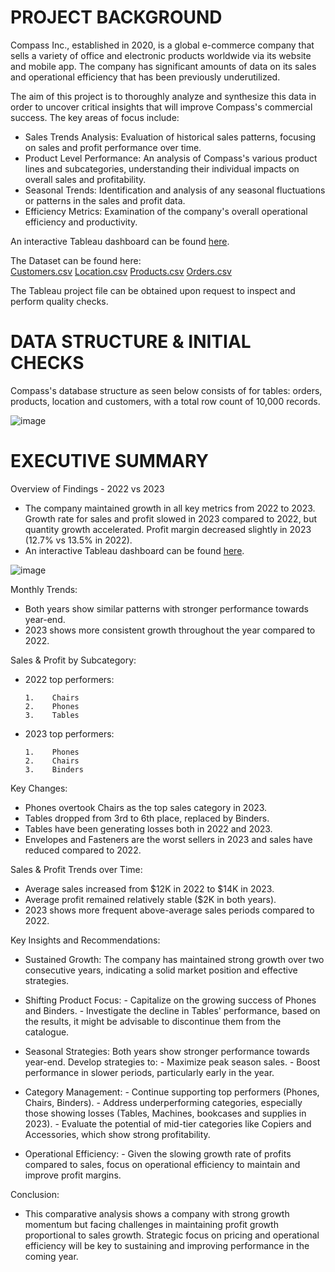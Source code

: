 # PROJECT BACKGROUND

Compass Inc., established in 2020, is a global e-commerce company that sells a variety of office and electronic products worldwide via its website and mobile app. The company has significant amounts of data on its sales and operational efficiency that has been previously underutilized.

The aim of this project is to thoroughly analyze and synthesize this data in order to uncover critical insights that will improve Compass's commercial success. The key areas of focus include:

- Sales Trends Analysis: Evaluation of historical sales patterns, focusing on sales and profit performance over time.
- Product Level Performance: An analysis of Compass's various product lines and subcategories, understanding their individual impacts on overall sales and profitability.
- Seasonal Trends: Identification and analysis of any seasonal fluctuations or patterns in the sales and profit data.
- Efficiency Metrics: Examination of the company's overall operational efficiency and productivity.

An interactive Tableau dashboard can be found [here](https://public.tableau.com/app/profile/carlos.s.nchez4177/viz/AnnualSalesReportCompassInc__17206926998690/SalesDashboard).



The Dataset can be found here:   
    [Customers.csv](https://github.com/user-attachments/files/16158677/Customers.csv)                           [Location.csv](https://github.com/user-attachments/files/16158678/Location.csv)
    [Products.csv](https://github.com/user-attachments/files/16158682/Products.csv)
    [Orders.csv](https://github.com/user-attachments/files/16158680/Orders.csv)

The Tableau project file can be obtained upon request to inspect and perform quality checks.




# DATA STRUCTURE & INITIAL CHECKS

Compass's database structure as seen below consists of for tables: orders, products, location and customers, with a total row count of 10,000 records.


![image](https://github.com/user-attachments/assets/7c43282a-db60-4611-b3bf-92841ab738b2)


# EXECUTIVE SUMMARY

Overview of Findings - 2022 vs 2023

- The company maintained growth in all key metrics from 2022 to 2023. Growth rate for sales and profit slowed in 2023 compared to 2022, but quantity growth accelerated. Profit margin decreased slightly in 2023 (12.7% vs 13.5% in 2022).
- An interactive Tableau dashboard can be found [here](https://public.tableau.com/app/profile/carlos.s.nchez4177/viz/AnnualSalesReportCompassInc__17206926998690/SalesDashboard).


![image](https://github.com/csiAI/Annual-Sales-Report-Compass-Inc./assets/113176347/2fbeb167-76b6-4875-ae20-19c58fd83c91)



Monthly Trends:

- Both years show similar patterns with stronger performance towards year-end.
- 2023 shows more consistent growth throughout the year compared to 2022.
  
Sales & Profit by Subcategory:

- 2022 top performers:
    
      1.	Chairs
      2.	Phones
      3.	Tables
- 2023 top performers:
    
      1.	Phones
      2.	Chairs
      3.	Binders
      
Key Changes:
    
- Phones overtook Chairs as the top sales category in 2023.
- Tables dropped from 3rd to 6th place, replaced by Binders.
- Tables have been generating losses both in 2022 and 2023.
- Envelopes and Fasteners are the worst sellers in 2023 and sales have reduced compared to 2022.

Sales & Profit Trends over Time:

- Average sales increased from $12K in 2022 to $14K in 2023.
- Average profit remained relatively stable ($2K in both years).
- 2023 shows more frequent above-average sales periods compared to 2022.

Key Insights and Recommendations:

- Sustained Growth: The company has maintained strong growth over two consecutive years, indicating a solid market position and effective strategies.
      
- Shifting Product Focus:
          -	Capitalize on the growing success of Phones and Binders.
          -	Investigate the decline in Tables' performance, based on the results, it might be advisable to discontinue them from the catalogue.
          
- Seasonal Strategies: Both years show stronger performance towards year-end. Develop strategies to:
          - Maximize peak season sales.
          -	Boost performance in slower periods, particularly early in the year.
          
- Category Management:
          - Continue supporting top performers (Phones, Chairs, Binders).
          - Address underperforming categories, especially those showing losses (Tables, Machines, bookcases and supplies in 2023).
          - Evaluate the potential of mid-tier categories like Copiers and Accessories, which show strong profitability.
          
- Operational Efficiency: 
          - Given the slowing growth rate of profits compared to sales, focus on operational efficiency to maintain and improve profit margins.

Conclusion:

- This comparative analysis shows a company with strong growth momentum but facing challenges in maintaining profit growth proportional to sales growth. Strategic focus on pricing and operational efficiency will be key to sustaining and improving performance in the coming year.
